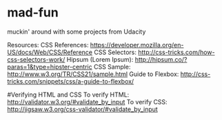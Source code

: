 mad-fun
=======

muckin' around with some projects from Udacity

Resources:
CSS References: https://developer.mozilla.org/en-US/docs/Web/CSS/Reference
CSS Selectors: http://css-tricks.com/how-css-selectors-work/
Hipsum (Lorem Ipsum): http://hipsum.co/?paras=1&type=hipster-centric
CSS Sample: http://www.w3.org/TR/CSS21/sample.html
Guide to Flexbox: http://css-tricks.com/snippets/css/a-guide-to-flexbox/

#Verifying HTML and CSS
To verify HTML: http://validator.w3.org/#validate_by_input
To verify CSS: http://jigsaw.w3.org/css-validator/#validate_by_input
